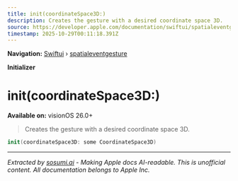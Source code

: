 ```yaml
---
title: init(coordinateSpace3D:)
description: Creates the gesture with a desired coordinate space 3D.
source: https://developer.apple.com/documentation/swiftui/spatialeventgesture/init(coordinatespace3d:)
timestamp: 2025-10-29T00:11:18.391Z
---
```


**Navigation:** [Swiftui](/documentation/swiftui) › [spatialeventgesture](/documentation/swiftui/spatialeventgesture)

**Initializer**

# init(coordinateSpace3D:)

**Available on:** visionOS 26.0+

> Creates the gesture with a desired coordinate space 3D.

```swift
init(coordinateSpace3D: some CoordinateSpace3D)
```

---

*Extracted by [sosumi.ai](https://sosumi.ai) - Making Apple docs AI-readable.*
*This is unofficial content. All documentation belongs to Apple Inc.*
